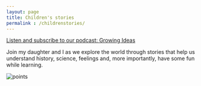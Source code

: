 ```yaml
---
layout: page
title: Children's stories
permalink : /childrenstories/
---
```

[Listen and subscribe to our podcast: Growing Ideas](https://open.spotify.com/show/494KDFYrilVSSlCDshu7qt?si=17b15924bc9448da)


Join my daughter and I as we explore the world through stories that help us understand history, science, feelings and, more importantly, have some fun while learning. 

<div>
<img src="./images/growingideas.png" alt="points" >
</div>